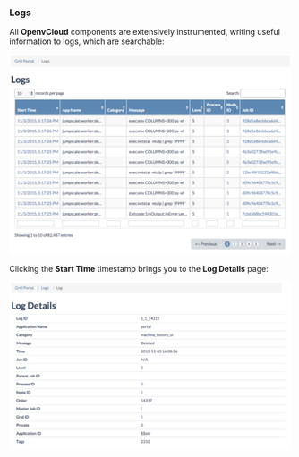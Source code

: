 ### Logs

All **OpenvCloud** components are extensively instrumented, writing useful information to logs, which are searchable:

![[]](Logs.png)

Clicking the **Start Time** timestamp brings you to the **Log Details** page:

![[]](LogDetails.png)
